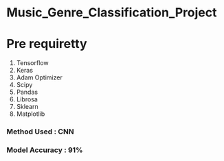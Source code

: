 # Music_Genre_Classification_Project

# Pre requiretty

1. Tensorflow
2. Keras
3. Adam Optimizer
4. Scipy
5. Pandas
6. Librosa
7. Sklearn
8. Matplotlib

### Method Used : CNN

### Model Accuracy : 91%

